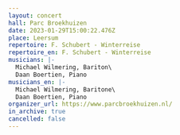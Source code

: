 ```yaml
---
layout: concert
hall: Parc Broekhuizen
date: 2023-01-29T15:00:22.476Z
place: Leersum
repertoire: F. Schubert - Winterreise
repertoire_en: F. Schubert - Winterreise
musicians: |-
  Michael Wilmering, Bariton\
  Daan Boertien, Piano
musicians_en: |-
  Michael Wilmering, Baritone\
  Daan Boertien, Piano
organizer_url: https://www.parcbroekhuizen.nl/
in_archive: true
cancelled: false
---
```


